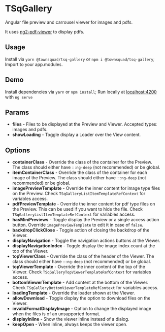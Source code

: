 # TSqGallery

Angular file preview and carrousel viewer for images and pdfs.

It uses [ng2-pdf-viewer](https://github.com/VadimDez/ng2-pdf-viewer) to display pdfs.

## Usage

Install via `yarn @townsquad/tsq-gallery` or `npm i @townsquad/tsq-gallery`;
Import to your app.modules.

## Demo

Install dependencies via `yarn` or `npm install`;
Run locally at [localhost:4200](http://localhost:4200/) with `ng serve`

## Params

- **files** - Files to be displayed at the Preview and Viewer. Accepted types: images and pdfs. 
- **showLoading** - Toggle display a Loader over the View content.

## Options

- **containerClass** - Override the class of the container for the Preview. The class should either have `::ng-deep` (not recommended) or be global.
- **itemContainerClass** - Override the class of the container for each image of the Preview. The class should either have `::ng-deep` (not recommended) or be global.
- **imagePreviewTemplate** - Override the inner content for image type files on the Preview. Check `TSqGalleryListItemTemplateRefContext` for variables access.
- **pdfPreviewTemplate** - Override the inner content for pdf type files on the Preview. This can be used if you want to hide the file. Check `TSqGalleryListItemTemplateRefContext` for variables access.
- **hasMiniPreviews** - Toggle display the Preview or a single access action button. Override `imagePreviewTemplate` to edit it in case of `false`.
- **backdropClickClose** - Toggle action of closing the backdrop of the Viewer.
- **displayNavigation** - Toggle the navigation actions buttons at the Viewer.
- **displayNavigationIndex** - Toggle display the image index count at the top of the Viewer.
- **topViewerClass** - Override the class of the header of the Viewer. The class should either have `::ng-deep` (not recommended) or be global.
- **topViewerTemplate** - Override the inner content of the top of the Viewer. Check `TSqGalleryTopViewerTemplateRefContext` for variables access.
- **bottomViewerTemplate** - Add content at the bottom of the Viewer. Check `TSqGalleryBottomViewerTemplateRefContext` for variables access.
- **loadingTemplate** - Override the loader shown at the Viewer.
- **allowDownload** - Toggle display the option to download files on the Viewer.
- **invalidFormatDisplayImage** - Option to change the displayed image when the files is of an unsupported format.
- **displayInline** -  Show the viewer inline instead of a dialog.
- **keepOpen** -  When inline, always keeps the viewer open.
